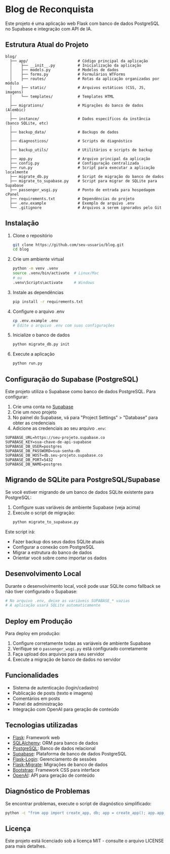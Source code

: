 # Blog de Reconquista

Este projeto é uma aplicação web Flask com banco de dados PostgreSQL no Supabase e integração com API de IA.

## Estrutura Atual do Projeto

```
blog/
  ├── app/                      # Código principal da aplicação
  │    ├── __init__.py          # Inicialização da aplicação
  │    ├── models.py            # Modelos de dados
  │    ├── forms.py             # Formulários WTForms
  │    ├── routes/              # Rotas da aplicação organizadas por módulo
  │    ├── static/              # Arquivos estáticos (CSS, JS, imagens)
  │    └── templates/           # Templates HTML
  │
  ├── migrations/               # Migrações do banco de dados (Alembic)
  │
  ├── instance/                 # Dados específicos da instância (banco SQLite, etc)
  │
  ├── backup_data/              # Backups de dados
  │
  ├── diagnosticos/             # Scripts de diagnóstico
  │
  ├── backup_utils/             # Utilitários e scripts de backup
  │
  ├── app.py                    # Arquivo principal da aplicação
  ├── config.py                 # Configuração centralizada
  ├── run.py                    # Script para executar a aplicação localmente
  ├── migrate_db.py             # Script de migração do banco de dados
  ├── migrate_to_supabase.py    # Script para migrar de SQLite para Supabase
  ├── passenger_wsgi.py         # Ponto de entrada para hospedagem cPanel
  ├── requirements.txt          # Dependências do projeto
  ├── .env.example              # Exemplo de arquivo .env
  └── .gitignore                # Arquivos a serem ignorados pelo Git
```

## Instalação

1. Clone o repositório
   ```bash
   git clone https://github.com/seu-usuario/blog.git
   cd blog
   ```

2. Crie um ambiente virtual
   ```bash
   python -m venv .venv
   source .venv/bin/activate  # Linux/Mac
   # ou
   .venv\Scripts\activate     # Windows
   ```

3. Instale as dependências
   ```bash
   pip install -r requirements.txt
   ```

4. Configure o arquivo .env
   ```bash
   cp .env.example .env
   # Edite o arquivo .env com suas configurações
   ```

5. Inicialize o banco de dados
   ```bash
   python migrate_db.py init
   ```

6. Execute a aplicação
   ```bash
   python run.py
   ```

## Configuração do Supabase (PostgreSQL)

Este projeto utiliza o Supabase como banco de dados PostgreSQL. Para configurar:

1. Crie uma conta no [Supabase](https://supabase.io/)
2. Crie um novo projeto
3. No painel do Supabase, vá para "Project Settings" > "Database" para obter as credenciais
4. Adicione as credenciais ao seu arquivo `.env`:

```
SUPABASE_URL=https://seu-projeto.supabase.co
SUPABASE_KEY=sua-chave-de-api-supabase
SUPABASE_DB_USER=postgres
SUPABASE_DB_PASSWORD=sua-senha-db
SUPABASE_DB_HOST=db.seu-projeto.supabase.co
SUPABASE_DB_PORT=5432
SUPABASE_DB_NAME=postgres
```

## Migrando de SQLite para PostgreSQL/Supabase

Se você estiver migrando de um banco de dados SQLite existente para PostgreSQL:

1. Configure suas variáveis de ambiente Supabase (veja acima)
2. Execute o script de migração:
   ```bash
   python migrate_to_supabase.py
   ```

Este script irá:
- Fazer backup dos seus dados SQLite atuais
- Configurar a conexão com PostgreSQL
- Migrar a estrutura do banco de dados
- Orientar você sobre como importar os dados

## Desenvolvimento Local

Durante o desenvolvimento local, você pode usar SQLite como fallback se não tiver configurado o Supabase:

```bash
# No arquivo .env, deixe as variáveis SUPABASE_* vazias
# A aplicação usará SQLite automaticamente
```

## Deploy em Produção

Para deploy em produção:

1. Configure corretamente todas as variáveis de ambiente Supabase
2. Verifique se o `passenger_wsgi.py` está configurado corretamente
3. Faça upload dos arquivos para seu servidor
4. Execute a migração de banco de dados no servidor

## Funcionalidades

- Sistema de autenticação (login/cadastro)
- Publicação de posts (texto e imagens)
- Comentários em posts
- Painel de administração
- Integração com OpenAI para geração de conteúdo

## Tecnologias utilizadas

- [Flask](https://flask.palletsprojects.com/): Framework web
- [SQLAlchemy](https://www.sqlalchemy.org/): ORM para banco de dados
- [PostgreSQL](https://www.postgresql.org/): Banco de dados relacional
- [Supabase](https://supabase.com/): Plataforma de banco de dados PostgreSQL
- [Flask-Login](https://flask-login.readthedocs.io/): Gerenciamento de sessões
- [Flask-Migrate](https://flask-migrate.readthedocs.io/): Migrações de banco de dados
- [Bootstrap](https://getbootstrap.com/): Framework CSS para interface
- [OpenAI](https://openai.com/): API para geração de conteúdo

## Diagnóstico de Problemas

Se encontrar problemas, execute o script de diagnóstico simplificado:

```bash
python -c "from app import create_app, db; app = create_app(); app.app_context().push(); print(db.engine.url)"
```

## Licença

Este projeto está licenciado sob a licença MIT - consulte o arquivo LICENSE para mais detalhes. 